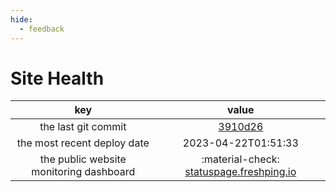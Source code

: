 ```yaml
---
hide:
  - feedback
---
```


# Site Health

key |   value
:---------: | :----------------------------------:
the last git commit | [3910d26](https://github.com/DataLearner-org/DataLearner.org/commit/3910d265172e6b468e562f522a64ad7f3b7c92bf)
the most recent deploy date | 2023-04-22T01:51:33
the public website monitoring dashboard | :material-check: [statuspage.freshping.io](https://statuspage.freshping.io/66131-Datalearnerorg)
